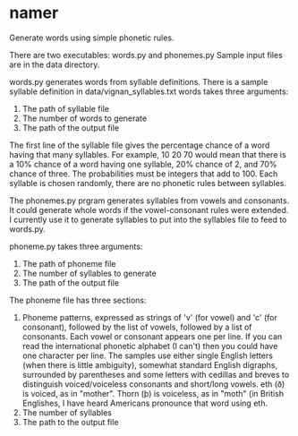 # namer
Generate words using simple phonetic rules.

There are two executables: words.py and phonemes.py
Sample input files are in the data directory.

words.py generates words from syllable definitions. There is a
sample syllable definition in data/vignan_syllables.txt
words takes three arguments:
  1. The path of syllable file
  2. The number of words to generate
  3. The path of the output file
  
The first line of the syllable file gives the percentage chance
of a word having that many syllables. For example,
  10 20 70
would mean that there is a 10% chance of a word having one
syllable, 20% chance of 2, and 70% chance of three. The 
probabilities must be integers that add to 100. Each syllable
is chosen randomly, there are no phonetic rules between 
syllables.
  
The phonemes.py prgram generates syllables from vowels
and consonants. It could generate whole words if the 
vowel-consonant rules were extended. I currently use it
to generate syllables to put into the syllables file to feed
to words.py.

phoneme.py takes three arguments:
  1. The path of phoneme file
  2. The number of syllables to generate
  3. The path of the output file
  
The phoneme file has three sections:
  1. Phoneme patterns, expressed as strings of 'v' (for vowel) and 'c' (for consonant),
  followed by the list of vowels, followed by a list of consonants. Each vowel or consonant
  appears one per line. If you can read the international phonetic
  alphabet (I can't) then you could have one character per line.
  The samples use either single English letters (when there is little
  ambiguity), somewhat standard English digraphs, surrounded by parentheses
  and some letters with cedillas and breves to distinguish voiced/voiceless
  consonants and short/long vowels. eth (ð) is voiced, as in "mother".
  Thorn (þ) is voiceless, as in "moth" (in British Englishes, I have heard Americans pronounce
  that word using eth.
  2. The number of syllables
  3. The path to the output file
